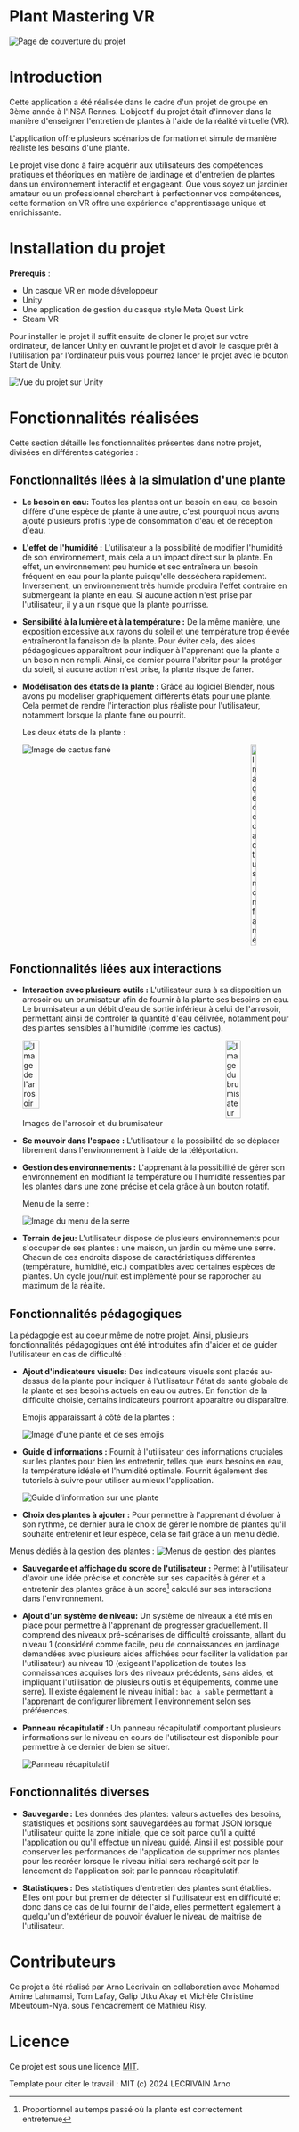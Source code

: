 

# Plant Mastering VR

![Page de couverture du projet](https://www.dropbox.com/scl/fi/1mlbqp77h0597680f94u4/Vue-Projet.png?rlkey=ijxdgyuw02e7a45wm8u1jd27u&st=pma87qji&raw=1)
# Introduction

Cette application a été réalisée dans le cadre d'un projet de groupe en 3ème année à l'INSA Rennes. L'objectif du projet était d'innover dans la manière d'enseigner l'entretien de plantes à l'aide de la réalité virtuelle (VR).

L'application offre plusieurs scénarios de formation et simule de manière réaliste les besoins d'une plante.

Le projet vise donc à faire acquérir aux utilisateurs des compétences pratiques et théoriques en matière de jardinage et d'entretien de plantes dans un environnement interactif et engageant. Que vous soyez un jardinier amateur ou un professionnel cherchant à perfectionner vos compétences, cette formation en VR offre une expérience d'apprentissage unique et enrichissante.

# Installation du projet
**Prérequis** : 
 - Un casque VR en mode développeur 
 - Unity
 - Une application de gestion du casque style Meta Quest Link
 - Steam VR

Pour installer le projet il suffit ensuite de cloner le projet sur votre ordinateur, de lancer Unity en ouvrant le projet et d'avoir le casque prêt à l'utilisation par l'ordinateur puis vous pourrez lancer le projet avec le bouton Start de Unity.

![Vue du projet sur Unity](https://www.dropbox.com/scl/fi/sn3wye1lll6wus9vzn72z/Demarrage.png?rlkey=4cpq2sqi79yz93j4tjftckift&st=1uvvpd68&raw=1)

# Fonctionnalités réalisées

Cette section détaille les fonctionnalités présentes dans notre projet, divisées en différentes catégories :

## Fonctionnalités liées à la simulation d'une plante

-   **Le besoin en eau:** Toutes les plantes ont un besoin en eau, ce
    besoin diffère d'une espèce de plante à une autre, c'est pourquoi
    nous avons ajouté plusieurs profils type de consommation d'eau et de
    réception d'eau.

-   **L'effet de l'humidité :** L'utilisateur a la possibilité de
    modifier l'humidité de son environnement, mais cela a un impact
    direct sur la plante. En effet, un environnement peu humide et sec
    entraînera un besoin fréquent en eau pour la plante puisqu'elle
    desséchera rapidement. Inversement, un environnement très humide
    produira l'effet contraire en submergeant la plante en eau. Si
    aucune action n'est prise par l'utilisateur, il y a un risque que la
    plante pourrisse.

-   **Sensibilité à la lumière et à la température :** De la même
    manière, une exposition excessive aux rayons du soleil et une
    température trop élevée entraîneront la fanaison de la plante. Pour
    éviter cela, des aides pédagogiques apparaîtront pour indiquer à
    l'apprenant que la plante a un besoin non rempli. Ainsi, ce dernier
    pourra l'abriter pour la protéger du soleil, si aucune action n'est
    prise, la plante risque de faner.

-   **Modélisation des états de la plante :** Grâce au logiciel Blender,
    nous avons pu modéliser graphiquement différents états pour une
    plante. Cela permet de rendre l'interaction plus réaliste pour
    l'utilisateur, notamment lorsque la plante fane ou pourrit.

       Les deux états de la plante :
    <div style="display: flex; justify-content: space-between;"> <img src="https://www.dropbox.com/scl/fi/jn0ttjpt59kbmk9ett3dt/Cactus-fan.png?rlkey=8eroxat715fvdu81e28qd3598&st=t4e7ht36&raw=1" alt="Image de cactus fané"> <img src="https://www.dropbox.com/scl/fi/1n3bk0dyojuk48x3qxqb7/Cactus.png?rlkey=qbbqqrzjlw2nfm8ketm04ebky&st=x6pmqbbh&raw=1" alt="Image de cactus non fané" style="width:14.5%;"> </div>
    
## Fonctionnalités liées aux interactions

-   **Interaction avec plusieurs outils :** L'utilisateur aura à sa
    disposition un arrosoir ou un brumisateur afin de fournir à la
    plante ses besoins en eau. Le brumisateur a un débit d'eau de sortie
    inférieur à celui de l'arrosoir, permettant ainsi de contrôler la
    quantité d'eau délivrée, notamment pour des plantes sensibles à
    l'humidité (comme les cactus).

       <div style="display: flex; justify-content: space-between;"> <img src="https://www.dropbox.com/scl/fi/25z242lu0u6skj06d1fgo/Arrosoir.png?rlkey=0vvlqspni2soo0d6as4jjsagp&st=g634bccz&raw=1" alt="Image de l'arrosoir" style="width:25%;"> <img src="https://www.dropbox.com/scl/fi/msft2yx3x9in5jayc5uuu/Brumisateur.png?rlkey=p44s26ep8h5p5piqqcxpepqzc&st=fzr0xqjh&raw=1" alt="Image du brumisateur" style="width:24%;"> </div>
         Images de l'arrosoir et du brumisateur

    
-   **Se mouvoir dans l'espace :** L'utilisateur a la possibilité de se
    déplacer librement dans l'environnement à l'aide de la
    téléportation.

-   **Gestion des environnements :** L'apprenant à la possibilité de
    gérer son environnement en modifiant la température ou l'humidité
    ressenties par les plantes dans une zone précise et cela grâce à un
    bouton rotatif.
    
    Menu de la serre : 
    
    ![Image du menu de la serre](https://www.dropbox.com/scl/fi/4cze63l3pwiqr2g99taz4/Serre.png?rlkey=mdij6c7lr9yy6luxownnp7gzl&st=w2ayrk9s&raw=1)
-   **Terrain de jeu:** L'utilisateur dispose de plusieurs
    environnements pour s'occuper de ses plantes : une maison, un jardin
    ou même une serre. Chacun de ces endroits dispose de
    caractéristiques différentes (température, humidité, etc.)
    compatibles avec certaines espèces de plantes. Un cycle jour/nuit
    est implémenté pour se rapprocher au maximum de la réalité.

## Fonctionnalités pédagogiques

La pédagogie est au coeur même de notre projet. Ainsi, plusieurs
fonctionnalités pédagogiques ont été introduites afin d'aider et de
guider l'utilisateur en cas de difficulté :

- **Ajout d'indicateurs visuels:** Des indicateurs visuels sont placés
au-dessus de la plante pour indiquer à l'utilisateur l'état de santé
globale de la plante et ses besoins actuels en eau ou autres. En
fonction de la difficulté choisie, certains indicateurs pourront
apparaître ou disparaître.

  Emojis apparaissant à côté de la plantes : 
  
  ![Image d'une plante et de ses emojis](https://www.dropbox.com/scl/fi/w46zrsgww6rht57z3zzqb/CropPlanteEmoji.png?rlkey=bn76va6ss5ep7m90y6bcxvdmy&st=7367gxmy&raw=1)

- **Guide d'informations :** Fournit à l'utilisateur des informations
cruciales sur les plantes pour bien les entretenir, telles que leurs
besoins en eau, la température idéale et l'humidité optimale. Fournit
également des tutoriels à suivre pour utiliser au mieux l'application.

  ![Guide d'information sur une plante](https://www.dropbox.com/scl/fi/ftfkrzh56tjhanimvnysn/Guide.png?rlkey=tzmcowhkivac3d2vuz8am3k5z&st=c9xx1re6&raw=1)

- **Choix des plantes à ajouter :** Pour permettre à l'apprenant d'évoluer
à son rythme, ce dernier aura le choix de gérer le nombre de plantes
qu'il souhaite entretenir et leur espèce, cela se fait grâce à un menu
dédié.

 Menus dédiés à la gestion des plantes :
 ![Menus de gestion des plantes](https://www.dropbox.com/scl/fi/239b2ltt8bn86qkuo0hmz/Menus.png?rlkey=g5igyxg1yygq51erxydwri2jd&st=7lidlw71&raw=1)

- **Sauvegarde et affichage du score de l'utilisateur :** Permet à
l'utilisateur d'avoir une idée précise et concrète sur ses capacités à
gérer et à entretenir des plantes grâce à un score[^1] calculé sur ses
interactions dans l'environnement.

- **Ajout d'un système de niveau:** Un système de niveaux a été mis en
place pour permettre à l'apprenant de progresser graduellement. Il
comprend des niveaux pré-scénarisés de difficulté croissante, allant du
niveau 1 (considéré comme facile, peu de connaissances en jardinage
demandées avec plusieurs aides affichées pour faciliter la validation
par l'utilisateur) au niveau 10 (exigeant l'application de toutes les
connaissances acquises lors des niveaux précédents, sans aides, et
impliquant l'utilisation de plusieurs outils et équipements, comme une
serre). Il existe également le niveau initial : `bac à sable` permettant
à l'apprenant de configurer librement l'environnement selon ses
préférences.

- **Panneau récapitulatif :** Un panneau récapitulatif comportant
plusieurs informations sur le niveau en cours de l'utilisateur est
disponible pour permettre à ce dernier de bien se situer.

  ![Panneau récapitulatif](https://www.dropbox.com/scl/fi/d4enl61je9pn0d2vobayw/Panneau-Recapitulatif.png?rlkey=9sgst3vncf4m24qzvnep10pma&st=yth3hq93&raw=1)

## Fonctionnalités diverses

-   **Sauvegarde :** Les données des plantes: valeurs actuelles des
    besoins, statistiques et positions sont sauvegardées au format JSON
    lorsque l'utilisateur quitte la zone initiale, que ce soit parce
    qu'il a quitté l'application ou qu'il effectue un niveau guidé.
    Ainsi il est possible pour conserver les performances de
    l'application de supprimer nos plantes pour les recréer lorsque le
    niveau initial sera rechargé soit par le lancement de l'application
    soit par le panneau récapitulatif.

-   **Statistiques :** Des statistiques d'entretien des plantes sont
    établies. Elles ont pour but premier de détecter si l'utilisateur
    est en difficulté et donc dans ce cas de lui fournir de l'aide,
    elles permettent également à quelqu'un d'extérieur de pouvoir
    évaluer le niveau de maitrise de l'utilisateur.

# Contributeurs
Ce projet a été réalisé par Arno Lécrivain en collaboration avec Mohamed Amine Lahmamsi, Tom Lafay, Galip Utku Akay et Michèle Christine Mbeutoum-Nya. sous l'encadrement de Mathieu Risy.
# Licence

Ce projet est sous une licence [MIT](https://www.mit.edu/~amini/LICENSE.md "Licence MIT").

Template pour citer le travail :
MIT (c) 2024 LECRIVAIN Arno

[^1]: Proportionnel au temps passé où la plante est correctement
    entretenue
